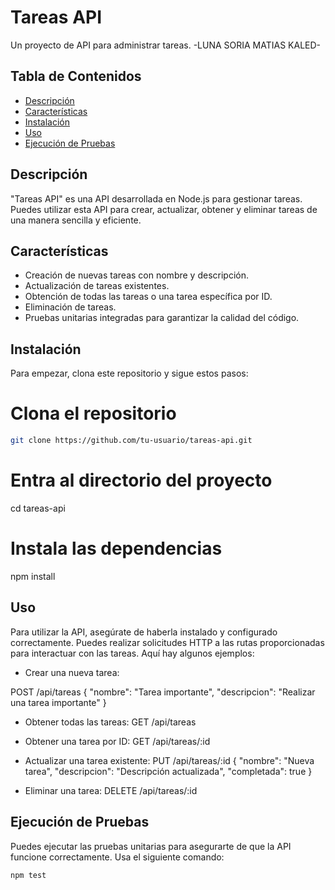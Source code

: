 # Tareas API

Un proyecto de API para administrar tareas. -LUNA SORIA MATIAS KALED-

## Tabla de Contenidos

- [Descripción](#descripción)
- [Características](#características)
- [Instalación](#instalación)
- [Uso](#uso)
- [Ejecución de Pruebas](#ejecución-de-pruebas)

## Descripción

"Tareas API" es una API desarrollada en Node.js para gestionar tareas. Puedes utilizar esta API para crear, actualizar, obtener y eliminar tareas de una manera sencilla y eficiente.

## Características

- Creación de nuevas tareas con nombre y descripción.
- Actualización de tareas existentes.
- Obtención de todas las tareas o una tarea específica por ID.
- Eliminación de tareas.
- Pruebas unitarias integradas para garantizar la calidad del código.

## Instalación

Para empezar, clona este repositorio y sigue estos pasos:

# Clona el repositorio
```bash
git clone https://github.com/tu-usuario/tareas-api.git
```
# Entra al directorio del proyecto
cd tareas-api

# Instala las dependencias
npm install  

## Uso

Para utilizar la API, asegúrate de haberla instalado y configurado correctamente. Puedes realizar solicitudes HTTP a las rutas proporcionadas para interactuar con las tareas. Aquí hay algunos ejemplos:

- Crear una nueva tarea:

POST /api/tareas
{
"nombre": "Tarea importante",
"descripcion": "Realizar una tarea importante"
}

- Obtener todas las tareas:
GET /api/tareas

- Obtener una tarea por ID:
GET /api/tareas/:id

- Actualizar una tarea existente:
PUT /api/tareas/:id
{
"nombre": "Nueva tarea",
"descripcion": "Descripción actualizada",
"completada": true
}

- Eliminar una tarea:
DELETE /api/tareas/:id

## Ejecución de Pruebas

Puedes ejecutar las pruebas unitarias para asegurarte de que la API funcione correctamente. Usa el siguiente comando:

```bash
npm test
```
